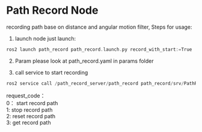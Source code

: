 # Path Record Node

recording path base on distance and angular motion filter, Steps for usage:

1. launch node just launch:

```asm
ros2 launch path_record path_record.launch.py record_with_start:=True
```
2. Param please look at path_record.yaml in params folder

3. call service to start recording

```asm
ros2 service call /path_record_server/path_record path_record/srv/PathRecord "{ request_code: 0 }"
```

request_code：   
0： start record path  
1: stop record path  
2: reset record path  
3: get record path   